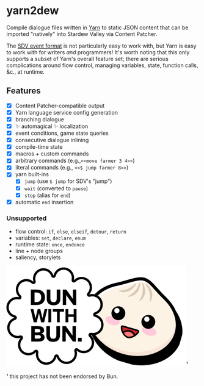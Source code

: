 # yarn2dew

Compile dialogue files written in [Yarn](https://www.yarnspinner.dev/) to static JSON content that can be imported "natively" into Stardew Valley via Content Patcher.

The [SDV event format](https://stardewvalleywiki.com/Modding:Event_data) is not particularly easy to work with, but Yarn is easy to work with for writers _and_ programmers! It's worth noting that this only supports a subset of Yarn's overall feature set; there are serious complications around flow control, managing variables, state, function calls, &c., at runtime.

## Features

- [x] Content Patcher-compatible output
- [x] Yarn language service config generation
- [x] branching dialogue
- [x] ✨ automagical ✨ localization
- [x] event conditions, game state queries
- [x] consecutive dialogue inlining
- [x] compile-time state
- [x] macros + custom commands
- [x] arbitrary commands (e.g.,`<<move farmer 3 4>>`)
- [x] literal commands (e.g., `<<$ jump farmer 8>>`)
- [x] yarn built-ins
  - [x] `jump` (use `$ jump` for SDV's "jump")
  - [x] `wait` (converted to `pause`)
  - [x] `stop` (alias for `end`)
- [x] automatic `end` insertion

### Unsupported

- flow control: `if`, `else`, `elseif`, `detour`, `return`
- variables: `set`, `declare`, `enum`
- runtime state: `once`, `endonce`
- line + node groups
- saliency, storylets

![Done with Bun](./dun-with-bun.png)¹

¹ this project has not been endorsed by Bun.
